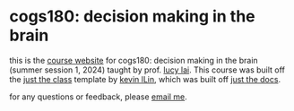 # cogs180: decision making in the brain

this is the [course website](https://cogs180.github.io/su24/) for cogs180: decision making in the brain (summer session 1, 2024) taught by prof. [lucy lai](https://lucy-lai.com). This course was built off the [just the class](https://github.com/kevinlin1/just-the-class) template by [kevin lLin](https://kevinl.info/about/), which was built off [just the docs](https://pmarsceill.github.io/just-the-docs/).

for any questions or feedback, please [email me](https://mail.google.com/mail/?view=cm&source=mailto&to=lucylai@g.harvard.edu).
